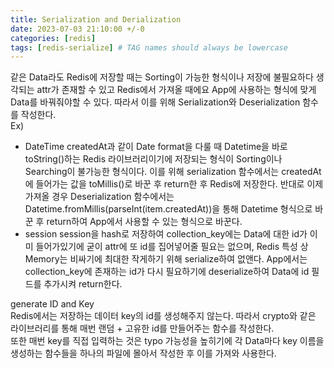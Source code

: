 ```yaml
---
title: Serialization and Derialization
date: 2023-07-03 21:10:00 +/-0
categories: [redis]
tags: [redis-serialize] # TAG names should always be lowercase
---
```


같은 Data라도 Redis에 저장할 때는 Sorting이 가능한 형식이나 저장에 불필요하다 생각되는 attr가 존재할 수 있고 Redis에서 가져올 때에요 App에 사용하는 형식에 맞게 Data를 바꿔줘야할 수 있다. 따라서 이를 위해 Serialization와 Deserialization 함수를 작성한다.  
Ex)

- DateTime
  createdAt과 같이 Date format을 다룰 때 Datetime을 바로 toString()하는 Redis 라이브러리이기에 저장되는 형식이 Sorting이나 Searching이 불가능한 형식이다. 이를 위해 serialization 함수에서는 createdAt에 들어가는 값을 toMillis()로 바꾼 후 return한 후 Redis에 저장한다.
  반대로 이제 가져올 경우 Deserialization 함수에서는 Datetime.fromMillis(parseInt(item.createdAt))을 통해 Datetime 형식으로 바꾼 후 return하여 App에서 사용할 수 있는 형식으로 바꾼다.
- session
  session을 hash로 저장하여 collection_key에는 Data에 대한 id가 이미 들어가있기에 굳이 attr에 또 id를 집어넣어줄 필요는 없으며, Redis 특성 상 Memory는 비싸기에 최대한 작게하기 위해 serialize하여 없앤다.
  App에서는 collection_key에 존재하는 id가 다시 필요하기에 deserialize하여 Data에 id 필드를 추가시켜 return한다.

generate ID and Key  
Redis에서는 저장하는 데이터 key의 id를 생성해주지 않는다. 따라서 crypto와 같은 라이브러리를 통해 매번 랜덤 + 고유한 id를 만들어주는 함수를 작성한다.  
또한 매번 key를 직접 입력하는 것은 typo 가능성을 높히기에 각 Data마다 key 이름을 생성하는 함수들을 하나의 파일에 몰아서 작성한 후 이를 가져와 사용한다.
